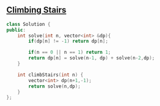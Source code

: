 ## [Climbing Stairs](https://leetcode.com/problems/climbing-stairs/description/)

```cpp
class Solution {
public:
    int solve(int n, vector<int> &dp){
        if(dp[n] != -1) return dp[n];

        if(n == 0 || n == 1) return 1;
        return dp[n] = solve(n-1, dp) + solve(n-2,dp);
    }

    int climbStairs(int n) {
        vector<int> dp(n+1,-1);
        return solve(n,dp);
    }
};
```